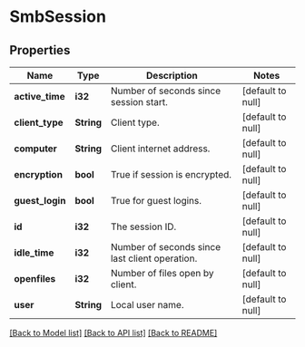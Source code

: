 # SmbSession

## Properties
Name | Type | Description | Notes
------------ | ------------- | ------------- | -------------
**active_time** | **i32** | Number of seconds since session start. | [default to null]
**client_type** | **String** | Client type. | [default to null]
**computer** | **String** | Client internet address. | [default to null]
**encryption** | **bool** | True if session is encrypted. | [default to null]
**guest_login** | **bool** | True for guest logins. | [default to null]
**id** | **i32** | The session ID. | [default to null]
**idle_time** | **i32** | Number of seconds since last client operation. | [default to null]
**openfiles** | **i32** | Number of files open by client. | [default to null]
**user** | **String** | Local user name. | [default to null]

[[Back to Model list]](../README.md#documentation-for-models) [[Back to API list]](../README.md#documentation-for-api-endpoints) [[Back to README]](../README.md)



